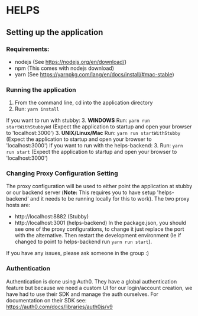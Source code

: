 # HELPS
## Setting up the application
### Requirements:
- nodejs (See https://nodejs.org/en/download/)
- npm (This comes with nodejs download)
- yarn (See https://yarnpkg.com/lang/en/docs/install/#mac-stable)

### Running the application
1. From the command line, cd into the application directory 
2. Run: `yarn install`

If you want to run with stubby:
3. __WINDOWS__ Run: `yarn run startWithStubbyWd` (Expect the application to startup and open your browser to 'localhost:3000')
3. __UNIX/Linux/Mac__ Run: `yarn run startWithStubby` (Expect the application to startup and open your browser to 'localhost:3000')
If you want to run with the helps-backend:
3. Run: `yarn run start` (Expect the application to startup and open your browser to 'localhost:3000')

### Changing Proxy Configuration Setting
The proxy configuration will be used to either point the application at stubby or our backend server (__Note:__ This requires you to have setup 'helps-backend' and it needs to be running locally for this to work).
The two proxy hosts are:
- http://localhost:8882 (Stubby)
- http://localhost:3001 (helps-backend)
In the package.json, you should see one of the proxy configurations, to change it just replace the port with the alternative. Then restart the development environment (Ie if changed to point to helps-backend run `yarn run start`).

If you have any issues, please ask someone in the group :)

### Authentication
Authentication is done using Auth0. They have a global authentication feature but because we need a custom UI for our login/account creation, we have had to use their SDK and manage the auth ourselves.
For documentation on their SDK see: https://auth0.com/docs/libraries/auth0js/v9
